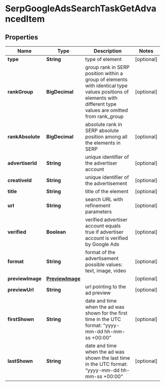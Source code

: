 

# SerpGoogleAdsSearchTaskGetAdvancedItem


## Properties

| Name | Type | Description | Notes |
|------------ | ------------- | ------------- | -------------|
|**type** | **String** | type of element |  [optional] |
|**rankGroup** | **BigDecimal** | group rank in SERP position within a group of elements with identical type values positions of elements with different type values are omitted from rank_group |  [optional] |
|**rankAbsolute** | **BigDecimal** | absolute rank in SERP absolute position among all the elements in SERP |  [optional] |
|**advertiserId** | **String** | unique identifier of the advertiser account |  [optional] |
|**creativeId** | **String** | unique identifier of the advertisement |  [optional] |
|**title** | **String** | title of the element |  [optional] |
|**url** | **String** | search URL with refinement parameters |  [optional] |
|**verified** | **Boolean** | verified advertiser account equals true if advertiser account is verified by Google Ads |  [optional] |
|**format** | **String** | format of the advertisement possible values: text, image, video |  [optional] |
|**previewImage** | [**PreviewImage**](PreviewImage.md) |  |  [optional] |
|**previewUrl** | **String** | url pointing to the ad preview |  [optional] |
|**firstShown** | **String** | date and time when the ad was shown for the first time in the UTC format: “yyyy-mm-dd hh-mm-ss +00:00” |  [optional] |
|**lastShown** | **String** | date and time when the ad was shown the last time in the UTC format: “yyyy-mm-dd hh-mm-ss +00:00” |  [optional] |



